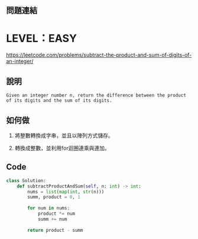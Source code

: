 ## 問題連結
# LEVEL：EASY
https://leetcode.com/problems/subtract-the-product-and-sum-of-digits-of-an-integer/


## 說明

```
Given an integer number n, return the difference between the product of its digits and the sum of its digits.
```


## 如何做

1. 將整數轉換成字串，並且以陣列方式儲存。

2. 轉換成整數，並利用for迴圈連乘與連加。


## Code 
```python
class Solution:
    def subtractProductAndSum(self, n: int) -> int:
        nums = list(map(int, str(n)))
        summ, product = 0, 1
        
        for num in nums:
            product *= num
            summ += num
        
        return product - summ
```
